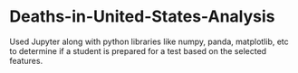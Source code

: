 # Deaths-in-United-States-Analysis
Used Jupyter along with python libraries like numpy, panda, matplotlib, etc to determine if a student is prepared for a test based on the selected features.
